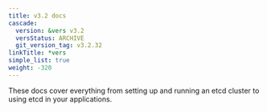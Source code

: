 ```yaml
---
title: v3.2 docs
cascade:
  version: &vers v3.2
  versStatus: ARCHIVE
  git_version_tag: v3.2.32
linkTitle: *vers
simple_list: true
weight: -320
---
```


These docs cover everything from setting up and running an etcd cluster to using
etcd in your applications.
